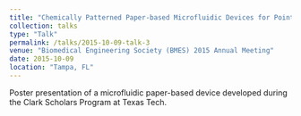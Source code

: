 ```yaml
---
title: "Chemically Patterned Paper-based Microfluidic Devices for Point-of-Care Diagnostics."
collection: talks
type: "Talk"
permalink: /talks/2015-10-09-talk-3
venue: "Biomedical Engineering Society (BMES) 2015 Annual Meeting"
date: 2015-10-09
location: "Tampa, FL"
---
```


Poster presentation of a microfluidic paper-based device developed during the Clark Scholars Program at Texas Tech. 
